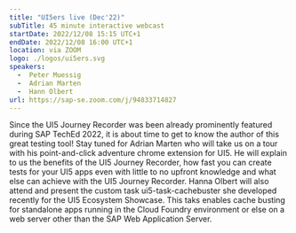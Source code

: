```yaml
---
title: "UI5ers live (Dec'22)"
subTitle: 45 minute interactive webcast
startDate: 2022/12/08 15:15 UTC+1
endDate: 2022/12/08 16:00 UTC+1
location: via ZOOM
logo: ./logos/ui5ers.svg
speakers:
  -  Peter Muessig
  -  Adrian Marten
  -  Hann Olbert
url: https://sap-se.zoom.com/j/94833714827
---
```

Since the UI5 Journey Recorder was been already prominently featured during SAP TechEd 2022, it is about time to get to know the author of this great testing tool! Stay tuned for Adrian Marten who will take us on a tour with his point-and-click adventure chrome extension for UI5. He will explain to us the benefits of the UI5 Journey Recorder, how fast you can create tests for your UI5 apps even with little to no upfront knowledge and what else can achieve with the UI5 Journey Recorder.
Hanna Olbert will also attend and present the custom task ui5-task-cachebuster she developed recently for the UI5 Ecosystem Showcase. This taks enables cache busting for standalone apps running in the Cloud Foundry environment or else on a web server other than the SAP Web Application Server. 
